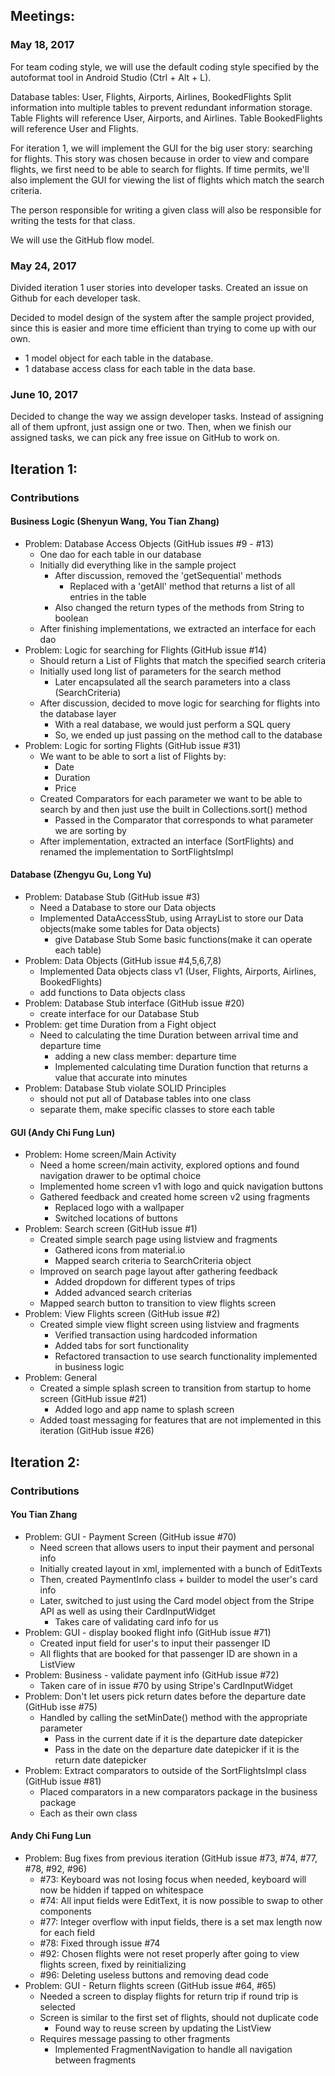 ## Meetings:
### May 18, 2017
For team coding style, we will use the default coding style 
specified by the autoformat tool in Android Studio (Ctrl + Alt + L).

Database tables: User, Flights, Airports, Airlines, BookedFlights
	Split information into multiple tables to prevent redundant information storage.
	Table Flights will reference User, Airports, and Airlines.
	Table BookedFlights will reference User and Flights.

For iteration 1, we will implement the GUI for the big user story: searching for flights.
This story was chosen because in order to view and compare flights, we first need to be
able to search for flights. If time permits, we'll also implement the GUI for viewing 
the list of flights which match the search criteria.

The person responsible for writing a given class will also be responsible for writing the 
tests for that class.

We will use the GitHub flow model.

### May 24, 2017
Divided iteration 1 user stories into developer tasks. Created an issue on Github for each
developer task.

Decided to model design of the system after the sample project provided, since this is easier
and more time efficient than trying to come up with our own.
- 1 model object for each table in the database.
- 1 database access class for each table in the data base.

### June 10, 2017
Decided to change the way we assign developer tasks. Instead of assigning all of them upfront, just assign one or two. Then, when we finish our assigned tasks, we can pick any free issue on GitHub to work on.

## Iteration 1:
### Contributions


#### Business Logic (Shenyun Wang, You Tian Zhang)
- Problem: Database Access Objects (GitHub issues #9 - #13)
    - One dao for each table in our database
    - Initially did everything like in the sample project
        - After discussion, removed the 'getSequential' methods
            - Replaced with a 'getAll' method that returns a list of all entries in the table
        - Also changed the return types of the methods from String to boolean
    - After finishing implementations, we extracted an interface for each dao
- Problem: Logic for searching for Flights (GitHub issue #14)
    - Should return a List of Flights that match the specified search criteria
    - Initially used long list of parameters for the search method
        - Later encapsulated all the search parameters into a class (SearchCriteria)
    - After discussion, decided to move logic for searching for flights into the database layer
        - With a real database, we would just perform a SQL query 
        - So, we ended up just passing on the method call to the database
- Problem: Logic for sorting Flights (GitHub issue #31)
    - We want to be able to sort a list of Flights by:
        - Date
        - Duration
        - Price
    - Created Comparators for each parameter we want to be able to search by and then just use the built in Collections.sort() method
        - Passed in the Comparator that corresponds to what parameter we are sorting by
    - After implementation, extracted an interface (SortFlights) and renamed the implementation to SortFlightsImpl

#### Database (Zhengyu Gu, Long Yu)
-   Problem: Database Stub (GitHub issue #3)
    - Need a Database to store our Data objects
    - Implemented DataAccessStub, using ArrayList to store our Data objects(make some tables for Data objects)
        - give Database Stub Some basic functions(make it can operate each table)
-   Problem: Data Objects (GitHub issue #4,5,6,7,8)
    - Implemented Data objects class v1 (User, Flights, Airports, Airlines, BookedFlights)
    - add functions to Data objects class
-   Problem: Database Stub interface (GitHub issue #20)
    - create interface for our Database Stub
-   Problem: get time Duration from a Fight object
    - Need to calculating the time Duration between arrival time and departure time
        - adding a new class member: departure time
        - Implemented calculating time Duration function that returns a value that accurate into minutes
-   Problem: Database Stub violate SOLID Principles
    - should not put all of Database tables into one class
    - separate them, make specific classes to store each table

#### GUI (Andy Chi Fung Lun)
- Problem: Home screen/Main Activity
    - Need a home screen/main activity, explored options and found navigation drawer to be optimal choice
    - Implemented home screen v1 with logo and quick navigation buttons
    - Gathered feedback and created home screen v2 using fragments
        - Replaced logo with a wallpaper
        - Switched locations of buttons
- Problem: Search screen (GitHub issue #1)
    - Created simple search page using listview and fragments
        - Gathered icons from material.io
        - Mapped search criteria to SearchCriteria object
    - Improved on search page layout after gathering feedback
        - Added dropdown for different types of trips
        - Added advanced search criterias
    - Mapped search button to transition to view flights screen
- Problem: View Flights screen (GitHub issue #2)
    - Created simple view flight screen using listview and fragments
        - Verified transaction using hardcoded information
        - Added tabs for sort functionality
        - Refactored transaction to use search functionality implemented in business logic
- Problem: General
    - Created a simple splash screen to transition from startup to home screen (GitHub issue #21)
        - Added logo and app name to splash screen
    - Added toast messaging for features that are not implemented in this iteration (GitHub issue #26)
    
## Iteration 2:
### Contributions


#### You Tian Zhang
- Problem: GUI - Payment Screen (GitHub issue #70)
    - Need screen that allows users to input their payment and personal info
    - Initially created layout in xml, implemented with a bunch of EditTexts
    - Then, created PaymentInfo class + builder to model the user's card info
    - Later, switched to just using the Card model object from the Stripe API as well as using their CardInputWidget
        - Takes care of validating card info for us
- Problem: GUI - display booked flight info (GitHub issue #71)
    - Created input field for user's to input their passenger ID
    - All flights that are booked for that passenger ID are shown in a ListView
- Problem: Business - validate payment info (GitHub issue #72)
    - Taken care of in issue #70 by using Stripe's CardInputWidget
- Problem: Don't let users pick return dates before the departure date (GitHub isse #75)
    - Handled by calling the setMinDate() method with the appropriate parameter
        - Pass in the current date if it is the departure date datepicker
        - Pass in the date on the departure date datepicker if it is the return date datepicker
- Problem: Extract comparators to outside of the SortFlightsImpl class (GitHub issue #81)
    - Placed comparators in a new comparators package in the business package
    - Each as their own class
    
#### Andy Chi Fung Lun
- Problem: Bug fixes from previous iteration (GitHub issue #73, #74, #77, #78, #92, #96)
    - \#73: Keyboard was not losing focus when needed, keyboard will now be hidden if tapped on whitespace
    - \#74: All input fields were EditText, it is now possible to swap to other components
    - \#77: Integer overflow with input fields, there is a set max length now for each field
    - \#78: Fixed through issue #74
    - \#92: Chosen flights were not reset properly after going to view flights screen, fixed by reinitializing
    - \#96: Deleting useless buttons and removing dead code
- Problem: GUI - Return flights screen (GitHub issue #64, #65)
    - Needed a screen to display flights for return trip if round trip is selected
    - Screen is similar to the first set of flights, should not duplicate code
        - Found way to reuse screen by updating the ListView
    - Requires message passing to other fragments
        - Implemented FragmentNavigation to handle all navigation between fragments

    